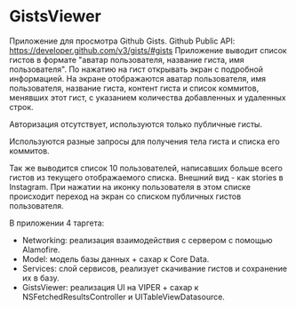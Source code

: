 # GistsViewer

Приложение для просмотра Github Gists.
Github Public API: https://developer.github.com/v3/gists/#gists
Приложение выводит список гистов в формате "аватар пользователя, название гиста, имя пользователя". По нажатию на гист открывать экран с подробной информацией. На экране отображаются аватар пользователя, имя пользователя, название гиста, контент гиста и список коммитов, менявших этот гист, с указанием количества добавленных и удаленных строк.

Авторизация отсутствует, используются только публичные гисты.

Используются разные запросы для получения тела гиста и списка его коммитов.

Так же выводится список 10 пользователей, написавших больше всего гистов из текущего отображаемого списка. Внешний вид - как stories в Instagram. При нажатии на иконку пользователя в этом списке происходит переход на экран со списком публичных гистов пользователя.

В приложении 4 таргета:
- Networking: реализация взаимодействия с сервером с помощью Alamofire.
- Model: модель базы данных + сахар к Core Data.
- Services: слой сервисов, реализует скачивание гистов и сохранение их в базу.
- GistsViewer: реализация UI на VIPER + сахар к NSFetchedResultsController и UITableViewDatasource.

